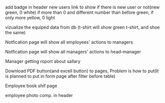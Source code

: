 add badge in header new users link to show if there is new user or not(new green, 0 white)
if more than 0 and different number than before green, if only more yellow, 0 light

vizualize the equiped data from db (t-shirt will show green t-shirt, and shoe the same)

Notfication page will show all employees' actions to managers

Notfication page will show all managers' actions to head-manager

Manager getting roport about sallary

Download PDF button(and excell button) to pages, Problem is how to put(It is planned to put in form page after filter before table)

Employee book shif page

employee photo comp. in header
